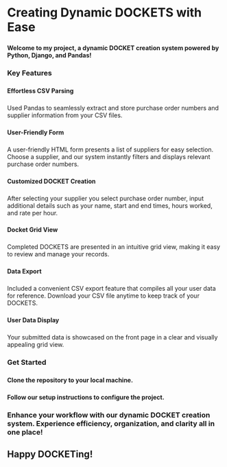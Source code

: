 
<h1 align="left">Creating Dynamic DOCKETS with Ease</h1>

###

<h4 align="left">Welcome to my project, a dynamic DOCKET creation system powered by Python, Django, and Pandas!</h4>

###

<h3 align="left">Key Features</h3>

###

<h4 align="left">Effortless CSV Parsing</h4>

###

<p align="left">Used Pandas to seamlessly extract and store purchase order numbers and supplier information from your CSV files.</p>

###

<h4 align="left">User-Friendly Form</h4>

###

<p align="left">A user-friendly HTML form presents a list of suppliers for easy selection. Choose a supplier, and our system instantly filters and displays relevant purchase order numbers.</p>

###

<h4 align="left">Customized DOCKET Creation</h4>

###

<p align="left">After selecting your supplier you select  purchase order number, input additional details such as your name, start and end times, hours worked, and rate per hour.</p>

###

<h4 align="left">Docket Grid View</h4>

###

<p align="left">Completed DOCKETS are presented in an intuitive grid view, making it easy to review and manage your records.</p>

###

<h4 align="left">Data Export</h4>

###

<p align="left">Included a convenient CSV export feature that compiles all your user data for reference. Download your CSV file anytime to keep track of your DOCKETS.</p>

###

<h4 align="left">User Data Display</h4>

###

<p align="left">Your submitted data is showcased on the front page in a clear and visually appealing grid view.</p>

###

<h3 align="left">Get Started</h3>

###

<h4 align="left">Clone the repository to your local machine.</h4>

###

<h4 align="left">Follow our setup instructions to configure the project.</h4>

###

<h3 align="left">Enhance your workflow with our dynamic DOCKET creation system. Experience efficiency, organization, and clarity all in one place!</h3>

###

<h2 align="left">Happy DOCKETing!</h2>
